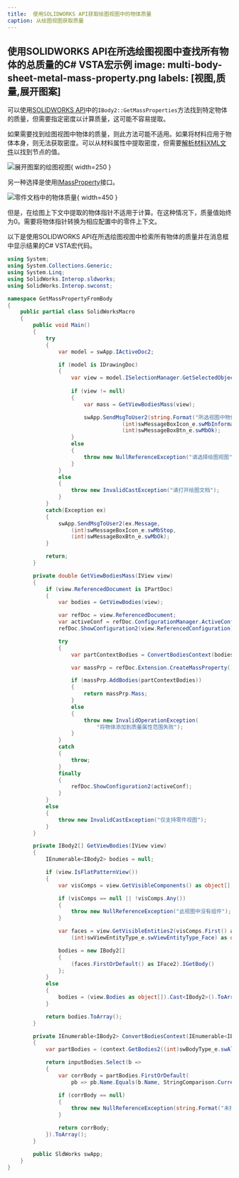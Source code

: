 ```yaml
---
title:  使用SOLIDWORKS API获取绘图视图中的物体质量
caption: 从绘图视图获取质量
---
```

 使用SOLIDWORKS API在所选绘图视图中查找所有物体的总质量的C# VSTA宏示例
image: multi-body-sheet-metal-mass-property.png
labels: [视图,质量,展开图案]
---

可以使用[SOLIDWORKS API](https://help.solidworks.com/2016/english/api/sldworksapi/solidworks.interop.sldworks~solidworks.interop.sldworks.ibody2~getmassproperties.html)中的`IBody2::GetMassProperties`方法找到特定物体的质量，但需要指定密度以计算质量，这可能不容易提取。

如果需要找到绘图视图中物体的质量，则此方法可能不适用。如果将材料应用于物体本身，则无法获取密度。可以从材料属性中提取密度，但需要[解析材料XML文件](http://localhost:4000/solidworks-api/document/materials/copy-custom-property/)以找到节点的值。

![展开图案的绘图视图](flat-pattern-drawing.png){ width=250 }

另一种选择是使用[IMassProperty](https://help.solidworks.com/2017/english/api/sldworksapi/SOLIDWORKS.Interop.sldworks~SOLIDWORKS.Interop.sldworks.IMassProperty.html)接口。

![零件文档中的物体质量](multi-body-sheet-metal-mass-property.png){ width=450 }

但是，在绘图上下文中提取的物体指针不适用于计算。在这种情况下，质量值始终为0。需要将物体指针转换为相应配置中的零件上下文。

以下是使用SOLIDWORKS API在所选绘图视图中检索所有物体的质量并在消息框中显示结果的C# VSTA宏代码。

```cs
using System;
using System.Collections.Generic;
using System.Linq;
using SolidWorks.Interop.sldworks;
using SolidWorks.Interop.swconst;

namespace GetMassPropertyFromBody
{
    public partial class SolidWorksMacro
    {
        public void Main()
        {
            try
            {
                var model = swApp.IActiveDoc2;

                if (model is IDrawingDoc)
                {
                    var view = model.ISelectionManager.GetSelectedObject6(1, -1) as IView;
                    
                    if (view != null)
                    {
                        var mass = GetViewBodiesMass(view);

                        swApp.SendMsgToUser2(string.Format("所选视图中物体的质量为 {0:0.000} kg", mass),
                                    (int)swMessageBoxIcon_e.swMbInformation,
                                    (int)swMessageBoxBtn_e.swMbOk);
                    }
                    else
                    {
                        throw new NullReferenceException("请选择绘图视图");
                    }
                }
                else
                {
                    throw new InvalidCastException("请打开绘图文档");
                }
            }
            catch(Exception ex)
            {
                swApp.SendMsgToUser2(ex.Message,
                    (int)swMessageBoxIcon_e.swMbStop,
                    (int)swMessageBoxBtn_e.swMbOk);
            }

            return;
        }

        private double GetViewBodiesMass(IView view)
        {
            if (view.ReferencedDocument is IPartDoc)
            {
                var bodies = GetViewBodies(view);

                var refDoc = view.ReferencedDocument;
                var activeConf = refDoc.ConfigurationManager.ActiveConfiguration.Name;
                refDoc.ShowConfiguration2(view.ReferencedConfiguration);

                try
                {
                    var partContextBodies = ConvertBodiesContext(bodies, view.ReferencedDocument as IPartDoc).ToArray();

                    var massPrp = refDoc.Extension.CreateMassProperty();

                    if (massPrp.AddBodies(partContextBodies))
                    {
                        return massPrp.Mass;
                    }
                    else
                    {
                        throw new InvalidOperationException(
                            "将物体添加到质量属性范围失败");
                    }
                }
                catch
                {
                    throw;
                }
                finally
                {
                    refDoc.ShowConfiguration2(activeConf);
                }
            }
            else
            {
                throw new InvalidCastException("仅支持零件视图");
            }
        }

        private IBody2[] GetViewBodies(IView view)
        {
            IEnumerable<IBody2> bodies = null;

            if (view.IsFlatPatternView())
            {
                var visComps = view.GetVisibleComponents() as object[];

                if (visComps == null || !visComps.Any())
                {
                    throw new NullReferenceException("此视图中没有组件");
                }

                var faces = view.GetVisibleEntities2(visComps.First() as Component2,
                    (int)swViewEntityType_e.swViewEntityType_Face) as object[];

                bodies = new IBody2[] 
                {
                    (faces.FirstOrDefault() as IFace2).IGetBody()
                };
            }
            else
            {
                bodies = (view.Bodies as object[]).Cast<IBody2>().ToArray();
            }

            return bodies.ToArray();
        }

        private IEnumerable<IBody2> ConvertBodiesContext(IEnumerable<IBody2> inputBodies, IPartDoc context)
        {
            var partBodies = (context.GetBodies2((int)swBodyType_e.swAllBodies, false) as object[]).Cast<IBody2>();

            return inputBodies.Select(b =>
            {
                var corrBody = partBodies.FirstOrDefault(
                    pb => pb.Name.Equals(b.Name, StringComparison.CurrentCultureIgnoreCase));

                if (corrBody == null)
                {
                    throw new NullReferenceException(string.Format("未找到{0}的对应物体", b.Name));
                }

                return corrBody;
            }).ToArray();
        }

        public SldWorks swApp;
    }
}
```

